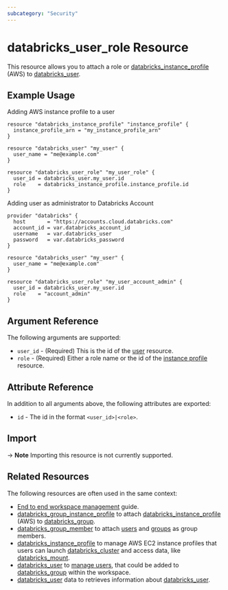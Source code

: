 ```yaml
---
subcategory: "Security"
---
```

# databricks_user_role Resource

This resource allows you to attach a role or [databricks_instance_profile](instance_profile.md) (AWS) to [databricks_user](user.md).

## Example Usage

Adding AWS instance profile to a user

```hcl
resource "databricks_instance_profile" "instance_profile" {
  instance_profile_arn = "my_instance_profile_arn"
}

resource "databricks_user" "my_user" {
  user_name = "me@example.com"
}

resource "databricks_user_role" "my_user_role" {
  user_id = databricks_user.my_user.id
  role    = databricks_instance_profile.instance_profile.id
}
```

Adding user as administrator to Databricks Account

```hcl
provider "databricks" {
  host       = "https://accounts.cloud.databricks.com"
  account_id = var.databricks_account_id
  username   = var.databricks_user
  password   = var.databricks_password
}

resource "databricks_user" "my_user" {
  user_name = "me@example.com"
}

resource "databricks_user_role" "my_user_account_admin" {
  user_id = databricks_user.my_user.id
  role    = "account_admin"
}
```

## Argument Reference

The following arguments are supported:

* `user_id` - (Required) This is the id of the [user](user.md) resource.
* `role` -  (Required) Either a role name or the id of the [instance profile](instance_profile.md) resource.

## Attribute Reference

In addition to all arguments above, the following attributes are exported:

*  `id` - The id in the format `<user_id>|<role>`.

## Import

-> **Note** Importing this resource is not currently supported.

## Related Resources

The following resources are often used in the same context:

* [End to end workspace management](../guides/workspace-management.md) guide.
* [databricks_group_instance_profile](group_instance_profile.md) to attach [databricks_instance_profile](instance_profile.md) (AWS) to [databricks_group](group.md).
* [databricks_group_member](group_member.md) to attach [users](user.md) and [groups](group.md) as group members.
* [databricks_instance_profile](instance_profile.md) to manage AWS EC2 instance profiles that users can launch [databricks_cluster](cluster.md) and access data, like [databricks_mount](mount.md).
* [databricks_user](user.md) to [manage users](https://docs.databricks.com/administration-guide/users-groups/users.html), that could be added to [databricks_group](group.md) within the workspace.
* [databricks_user](../data-sources/user.md) data to retrieves information about [databricks_user](user.md).
